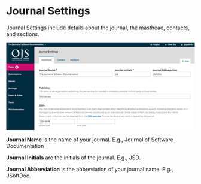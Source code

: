 # Journal Settings

Journal Settings include details about the journal, the masthead, contacts, and sections.

![](learning-ojs-3-settings-journal-settings-1.png)

**Journal Name** is the name of your journal. E.g., Journal of Software Documentation

**Journal Initials** are the initials of the journal. E.g., JSD.

**Journal Abbreviation** is the abbreviation of your journal name. E.g., JSoftDoc.






